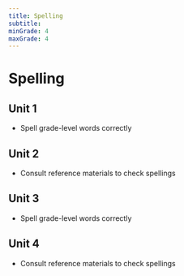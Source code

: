 ```yaml
---
title: Spelling
subtitle: 
minGrade: 4
maxGrade: 4
---
```

# Spelling


## Unit 1
* Spell grade-level words correctly

## Unit 2
* Consult reference materials to check spellings

## Unit 3
* Spell grade-level words correctly

## Unit 4
* Consult reference materials to check spellings